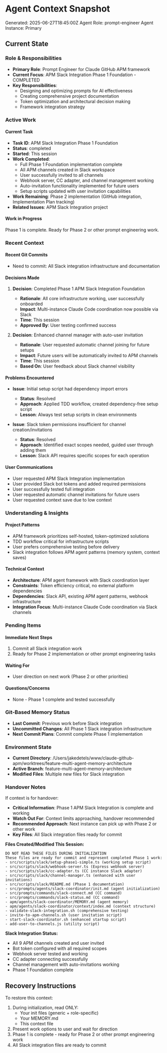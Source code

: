 # Agent Context Snapshot

Generated: 2025-06-27T18:45:00Z
Agent Role: prompt-engineer
Agent Instance: Primary

## Current State

### Role & Responsibilities

- **Primary Role**: Prompt Engineer for Claude GitHub APM framework
- **Current Focus**: APM Slack Integration Phase 1 Foundation - COMPLETED
- **Key Responsibilities**: 
  - Designing and optimizing prompts for AI effectiveness
  - Creating comprehensive project documentation
  - Token optimization and architectural decision making
  - Framework integration strategy

### Active Work

#### Current Task

- **Task ID**: APM Slack Integration Phase 1 Foundation
- **Status**: completed
- **Started**: This session
- **Work Completed**:
  - Full Phase 1 Foundation implementation complete
  - All APM channels created in Slack workspace
  - User successfully invited to all channels
  - Webhook server, CC adapter, and channel management working
  - Auto-invitation functionality implemented for future users
  - Setup scripts updated with user invitation capabilities
- **Work Remaining**: Phase 2 implementation (GitHub integration, Implementation Plan tracking)
- **Related Issues**: APM Slack Integration project

#### Work in Progress

Phase 1 is complete. Ready for Phase 2 or other prompt engineering work.

### Recent Context

#### Recent Git Commits

- Need to commit: All Slack integration infrastructure and documentation

#### Decisions Made

1. **Decision**: Completed Phase 1 APM Slack Integration Foundation
   - **Rationale**: All core infrastructure working, user successfully onboarded
   - **Impact**: Multi-instance Claude Code coordination now possible via Slack
   - **Time**: This session
   - **Approved By**: User testing confirmed success

2. **Decision**: Enhanced channel manager with auto-user invitation
   - **Rationale**: User requested automatic channel joining for future setups
   - **Impact**: Future users will be automatically invited to APM channels
   - **Time**: This session
   - **Based On**: User feedback about Slack channel visibility

#### Problems Encountered

- **Issue**: Initial setup script had dependency import errors
  - **Status**: Resolved
  - **Approach**: Applied TDD workflow, created dependency-free setup script
  - **Lesson**: Always test setup scripts in clean environments

- **Issue**: Slack token permissions insufficient for channel creation/invitations
  - **Status**: Resolved
  - **Approach**: Identified exact scopes needed, guided user through adding them
  - **Lesson**: Slack API requires specific scopes for each operation

#### User Communications

- User requested APM Slack Integration implementation
- User provided Slack bot tokens and added required permissions
- User successfully tested full integration
- User requested automatic channel invitations for future users
- User requested context save due to low context

### Understanding & Insights

#### Project Patterns

- APM framework prioritizes self-hosted, token-optimized solutions
- TDD workflow critical for infrastructure scripts
- User prefers comprehensive testing before delivery
- Slack integration follows APM agent patterns (memory system, context saves)

#### Technical Context

- **Architecture**: APM agent framework with Slack coordination layer
- **Constraints**: Token efficiency critical, no external platform dependencies
- **Dependencies**: Slack API, existing APM agent patterns, webhook infrastructure
- **Integration Focus**: Multi-instance Claude Code coordination via Slack channels

### Pending Items

#### Immediate Next Steps

1. Commit all Slack integration work
2. Ready for Phase 2 implementation or other prompt engineering tasks

#### Waiting For

- User direction on next work (Phase 2 or other priorities)

#### Questions/Concerns

- None - Phase 1 complete and tested successfully

### Git-Based Memory Status

- **Last Commit**: Previous work before Slack integration
- **Uncommitted Changes**: All Phase 1 Slack integration infrastructure
- **Next Commit Plans**: Commit complete Phase 1 implementation

### Environment State

- **Current Directory**: /Users/jakedetels/www/claude-github-apm/worktrees/feature-multi-agent-memory-architecture
- **Active Branch**: feature-multi-agent-memory-architecture
- **Modified Files**: Multiple new files for Slack integration

### Handover Notes

If context is for handover:

- **Critical Information**: Phase 1 APM Slack Integration is complete and working
- **Watch Out For**: Context limits approaching, handover recommended
- **Recommended Approach**: Next instance can pick up with Phase 2 or other work
- **Key Files**: All Slack integration files ready for commit

**Files Created/Modified This Session:**

```
DO NOT READ THESE FILES DURING INITIALIZATION
These files are ready for commit and represent completed Phase 1 work:
- src/scripts/slack/setup-phase1-simple.ts (working setup script)
- src/scripts/slack/webhook-server.ts (Express webhook server)
- src/scripts/slack/cc-adapter.ts (CC instance Slack adapter)
- src/scripts/slack/channel-manager.ts (enhanced with user invitations)
- src/scripts/slack/README.md (Phase 1 documentation)
- src/prompts/agents/slack-coordinator/init.md (agent initialization)
- src/prompts/commands/slack-connect.md (CC command)
- src/prompts/commands/slack-status.md (CC command)
- apm/agents/slack-coordinator/MEMORY.md (agent memory)
- apm/agents/slack-coordinator/context/index.md (context structure)
- validate-slack-integration.sh (comprehensive testing)
- invite-to-apm-channels.sh (user invitation script)
- start-slack-coordinator.sh (enhanced startup script)
- add-user-to-channels.js (utility script)
```

**Slack Integration Status:**
- All 9 APM channels created and user invited
- Bot token configured with all required scopes
- Webhook server tested and working
- CC adapter connecting successfully
- Channel management with auto-invitations working
- Phase 1 Foundation complete

## Recovery Instructions

To restore this context:

1. During initialization, read ONLY:
   - Your init files (generic + role-specific)
   - Your MEMORY.md
   - This context file
2. Present work options to user and wait for direction
3. Phase 1 is complete - ready for Phase 2 or other prompt engineering work
4. All Slack integration files are ready to commit